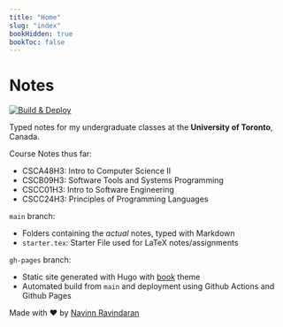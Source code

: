 ```yaml
---
title: "Home"
slug: "index"
bookHidden: true
bookToc: false
---
```

# Notes
[![Build & Deploy](https://github.com/navn-r/notes/actions/workflows/main.yml/badge.svg?branch=main)](https://github.com/navn-r/notes/actions/workflows/main.yml)

Typed notes for my undergraduate classes at the **University of Toronto**, Canada.

Course Notes thus far: 
- CSCA48H3: Intro to Computer Science II  
- CSCB09H3: Software Tools and Systems Programming
- CSCC01H3: Intro to Software Engineering
- CSCC24H3: Principles of Programming Languages

`main` branch: 
  - Folders containing the *actual* notes, typed with Markdown  
  - `starter.tex`: Starter File used for LaTeX notes/assignments

`gh-pages` branch: 
  - Static site generated with Hugo with [book](https://github.com/alex-shpak/hugo-book/) theme
  - Automated build from `main` and deployment using Github Actions and Github Pages


Made with ❤️ by [Navinn Ravindaran](https://navn.me)
